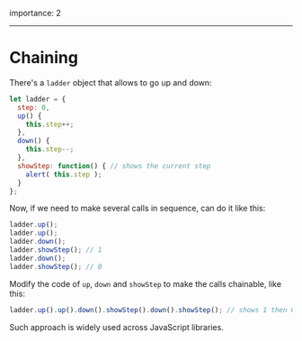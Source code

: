 importance: 2

---

# Chaining

There's a `ladder` object that allows to go up and down:

```js
let ladder = {
  step: 0,
  up() { 
    this.step++;
  },
  down() { 
    this.step--;
  },
  showStep: function() { // shows the current step
    alert( this.step );
  }
};
```

Now, if we need to make several calls in sequence, can do it like this:

```js
ladder.up();
ladder.up();
ladder.down();
ladder.showStep(); // 1
ladder.down();
ladder.showStep(); // 0
```

Modify the code of `up`, `down` and `showStep` to make the calls chainable, like this:

```js
ladder.up().up().down().showStep().down().showStep(); // shows 1 then 0
```

Such approach is widely used across JavaScript libraries.
